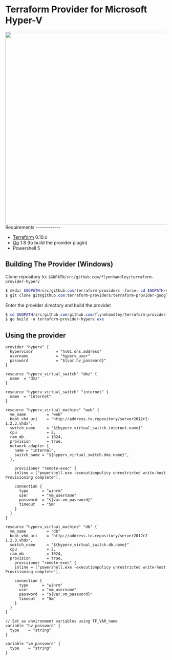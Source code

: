Terraform Provider for Microsoft Hyper-V
==================
<img src="https://cdn.rawgit.com/hashicorp/terraform-website/master/content/source/assets/images/logo-hashicorp.svg" width="600px">
Requirements
------------

-	[Terraform](https://www.terraform.io/downloads.html) 0.10.x
-	[Go](https://golang.org/doc/install) 1.8 (to build the provider plugin)
-	Powershell 5

Building The Provider (Windows)
---------------------

Clone repository to: `$GOPATH/src/github.com/flynnhandley/terraform-provider-hyperv`

```powershell
$ mkdir $GOPATH/src/github.com/terraform-providers -force; cd $GOPATH/src/github.com/terraform-providers
$ git clone git@github.com:terraform-providers/terraform-provider-google
```

Enter the provider directory and build the provider

```powershell
$ cd $GOPATH/src/github.com/github.com/flynnhandley/terraform-provider-hyperv
$ go build -o terraform-provider-hyperv.exe
```

Using the provider
----------------------

```
provider "hyperv" {
  hypervisor          = "hv01.dns.address"
  username            = "hyperv_user"
  password            = "${var.hv_password}"
}

resource "hyperv_virtual_switch" "dmz" {
  name  = "dmz"
}

resource "hyperv_virtual_switch" "internet" {
  name  = "internet"
}

resource "hyperv_virtual_machine" "web" {
  vm_name         = "web"
  boot_vhd_uri    = "http://address.to.repository/server2012r2-1.2.3.vhdx",
  switch_name     = "${hyperv_virtual_switch.internet.name}"
  cpu             = 2,
  ram_mb          = 1024,
  provision       = true,
  network_adapter {
    name = "internal",
    switch_name = "${hyperv_virtual_switch.dmz.name}",
  },

    provisioner "remote-exec" {
    inline = ["powershell.exe -executionpolicy unrestricted write-host Provisioning complete"],

    connection {
      type      = "winrm"
      user      = "vm_username"
      password  = "${var.vm_password}"
      timeout   = "5m"
    }
  }
}

resource "hyperv_virtual_machine" "db" {
  vm_name         = "db"
  boot_vhd_uri    = "http://address.to.repository/server2012r2-1.2.3.vhdx",
  switch_name     = "${hyperv_virtual_switch.db.name}"
  cpu             = 2,
  ram_mb          = 1024,
  provision       = true,
    provisioner "remote-exec" {
    inline = ["powershell.exe -executionpolicy unrestricted write-host Provisioning complete"],

    connection {
      type      = "winrm"
      user      = "vm_username"
      password  = "${var.vm_password}"
      timeout   = "5m"
    }
  }
}

// Set as environment variables using TF_VAR_name
variable "hv_password" {
  type    = "string"
}

variable "vm_password" {
  type    = "string"
}

```